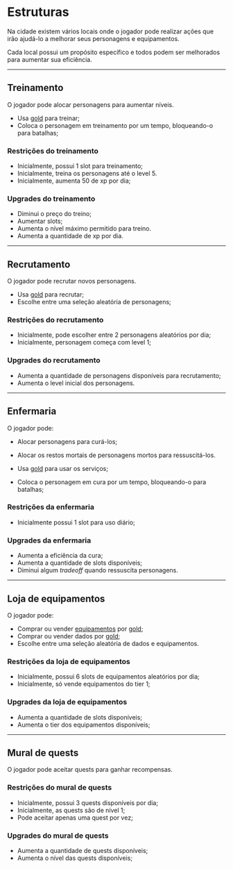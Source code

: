 # Estruturas

Na cidade existem vários locais onde o jogador pode realizar ações que irão ajudá-lo a melhorar seus personagens e equipamentos.

Cada local possui um propósito específico e todos podem ser melhorados para aumentar sua eficiência.

---

## Treinamento

O jogador pode alocar personagens para aumentar níveis.

- Usa [gold](../08-currency/index.md#gold) para treinar;
- Coloca o personagem em treinamento por um tempo, bloqueando-o para batalhas;

### Restrições do treinamento

- Inicialmente, possui 1 slot para treinamento;
- Inicialmente, treina os personagens até o level 5.
- Inicialmente, aumenta 50 de xp por dia;

### Upgrades do treinamento

- Diminui o preço do treino;
- Aumentar slots;
- Aumenta o nível máximo permitido para treino.
- Aumenta a quantidade de xp por dia.

---

## Recrutamento

O jogador pode recrutar novos personagens.

- Usa [gold](../08-currency/index.md#gold) para recrutar;
- Escolhe entre uma seleção aleatória de personagens;

### Restrições do recrutamento

- Inicialmente, pode escolher entre 2 personagens aleatórios por dia;
- Inicialmente, personagem começa com level 1;

### Upgrades do recrutamento

- Aumenta a quantidade de personagens disponíveis para recrutamento;
- Aumenta o level inicial dos personagens.

---

## Enfermaria

O jogador pode:

- Alocar personagens para curá-los;
- Alocar os restos mortais de personagens mortos para ressuscitá-los.

- Usa [gold](../08-currency/index.md#gold) para usar os serviços;
- Coloca o personagem em cura por um tempo, bloqueando-o para batalhas;

### Restrições da enfermaria

- Inicialmente possui 1 slot para uso diário;

### Upgrades da enfermaria

- Aumenta a eficiência da cura;
- Aumenta a quantidade de slots disponíveis;
- Diminui algum _tradeoff_ quando ressuscita personagens.

---

## Loja de equipamentos

O jogador pode:

- Comprar ou vender [equipamentos](../07-equipments/index.md) por [gold](../08-currency/index.md#gold);
- Comprar ou vender dados por [gold](../08-currency/index.md#gold);
- Escolhe entre uma seleção aleatória de dados e equipamentos.

### Restrições da loja de equipamentos

- Inicialmente, possui 6 slots de equipamentos aleatórios por dia;
- Inicialmente, só vende equipamentos do tier 1;

### Upgrades da loja de equipamentos

- Aumenta a quantidade de slots disponíveis;
- Aumenta o tier dos equipamentos disponíveis;

---

## Mural de quests

O jogador pode aceitar quests para ganhar recompensas.

### Restrições do mural de quests

- Inicialmente, possui 3 quests disponíveis por dia;
- Inicialmente, as quests são de nível 1;
- Pode aceitar apenas uma quest por vez;

### Upgrades do mural de quests

- Aumenta a quantidade de quests disponíveis;
- Aumenta o nível das quests disponíveis;
